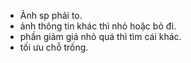 - Ảnh sp phải to.
- ảnh thông tin khác thì nhỏ hoặc bỏ đi.
- phần giảm giá nhỏ quá thì tìm cái khác.
- tối ưu chỗ trống.
